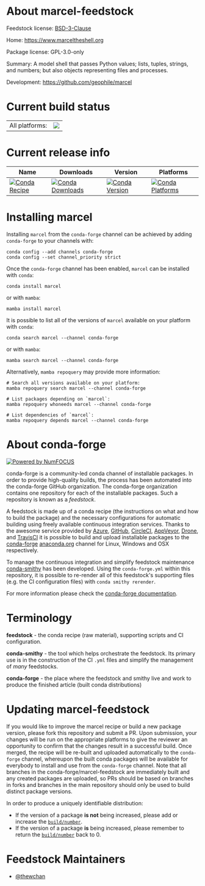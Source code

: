 About marcel-feedstock
======================

Feedstock license: [BSD-3-Clause](https://github.com/conda-forge/marcel-feedstock/blob/main/LICENSE.txt)

Home: https://www.marceltheshell.org

Package license: GPL-3.0-only

Summary: A model shell that passes Python values; lists, tuples, strings, and numbers; but also objects representing files and processes.

Development: https://github.com/geophile/marcel

Current build status
====================


<table><tr><td>All platforms:</td>
    <td>
      <a href="https://dev.azure.com/conda-forge/feedstock-builds/_build/latest?definitionId=21201&branchName=main">
        <img src="https://dev.azure.com/conda-forge/feedstock-builds/_apis/build/status/marcel-feedstock?branchName=main">
      </a>
    </td>
  </tr>
</table>

Current release info
====================

| Name | Downloads | Version | Platforms |
| --- | --- | --- | --- |
| [![Conda Recipe](https://img.shields.io/badge/recipe-marcel-green.svg)](https://anaconda.org/conda-forge/marcel) | [![Conda Downloads](https://img.shields.io/conda/dn/conda-forge/marcel.svg)](https://anaconda.org/conda-forge/marcel) | [![Conda Version](https://img.shields.io/conda/vn/conda-forge/marcel.svg)](https://anaconda.org/conda-forge/marcel) | [![Conda Platforms](https://img.shields.io/conda/pn/conda-forge/marcel.svg)](https://anaconda.org/conda-forge/marcel) |

Installing marcel
=================

Installing `marcel` from the `conda-forge` channel can be achieved by adding `conda-forge` to your channels with:

```
conda config --add channels conda-forge
conda config --set channel_priority strict
```

Once the `conda-forge` channel has been enabled, `marcel` can be installed with `conda`:

```
conda install marcel
```

or with `mamba`:

```
mamba install marcel
```

It is possible to list all of the versions of `marcel` available on your platform with `conda`:

```
conda search marcel --channel conda-forge
```

or with `mamba`:

```
mamba search marcel --channel conda-forge
```

Alternatively, `mamba repoquery` may provide more information:

```
# Search all versions available on your platform:
mamba repoquery search marcel --channel conda-forge

# List packages depending on `marcel`:
mamba repoquery whoneeds marcel --channel conda-forge

# List dependencies of `marcel`:
mamba repoquery depends marcel --channel conda-forge
```


About conda-forge
=================

[![Powered by
NumFOCUS](https://img.shields.io/badge/powered%20by-NumFOCUS-orange.svg?style=flat&colorA=E1523D&colorB=007D8A)](https://numfocus.org)

conda-forge is a community-led conda channel of installable packages.
In order to provide high-quality builds, the process has been automated into the
conda-forge GitHub organization. The conda-forge organization contains one repository
for each of the installable packages. Such a repository is known as a *feedstock*.

A feedstock is made up of a conda recipe (the instructions on what and how to build
the package) and the necessary configurations for automatic building using freely
available continuous integration services. Thanks to the awesome service provided by
[Azure](https://azure.microsoft.com/en-us/services/devops/), [GitHub](https://github.com/),
[CircleCI](https://circleci.com/), [AppVeyor](https://www.appveyor.com/),
[Drone](https://cloud.drone.io/welcome), and [TravisCI](https://travis-ci.com/)
it is possible to build and upload installable packages to the
[conda-forge](https://anaconda.org/conda-forge) [anaconda.org](https://anaconda.org/)
channel for Linux, Windows and OSX respectively.

To manage the continuous integration and simplify feedstock maintenance
[conda-smithy](https://github.com/conda-forge/conda-smithy) has been developed.
Using the ``conda-forge.yml`` within this repository, it is possible to re-render all of
this feedstock's supporting files (e.g. the CI configuration files) with ``conda smithy rerender``.

For more information please check the [conda-forge documentation](https://conda-forge.org/docs/).

Terminology
===========

**feedstock** - the conda recipe (raw material), supporting scripts and CI configuration.

**conda-smithy** - the tool which helps orchestrate the feedstock.
                   Its primary use is in the construction of the CI ``.yml`` files
                   and simplify the management of *many* feedstocks.

**conda-forge** - the place where the feedstock and smithy live and work to
                  produce the finished article (built conda distributions)


Updating marcel-feedstock
=========================

If you would like to improve the marcel recipe or build a new
package version, please fork this repository and submit a PR. Upon submission,
your changes will be run on the appropriate platforms to give the reviewer an
opportunity to confirm that the changes result in a successful build. Once
merged, the recipe will be re-built and uploaded automatically to the
`conda-forge` channel, whereupon the built conda packages will be available for
everybody to install and use from the `conda-forge` channel.
Note that all branches in the conda-forge/marcel-feedstock are
immediately built and any created packages are uploaded, so PRs should be based
on branches in forks and branches in the main repository should only be used to
build distinct package versions.

In order to produce a uniquely identifiable distribution:
 * If the version of a package **is not** being increased, please add or increase
   the [``build/number``](https://docs.conda.io/projects/conda-build/en/latest/resources/define-metadata.html#build-number-and-string).
 * If the version of a package **is** being increased, please remember to return
   the [``build/number``](https://docs.conda.io/projects/conda-build/en/latest/resources/define-metadata.html#build-number-and-string)
   back to 0.

Feedstock Maintainers
=====================

* [@thewchan](https://github.com/thewchan/)

